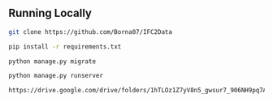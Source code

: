 
## Running Locally

```bash
git clone https://github.com/Borna07/IFC2Data
```

```bash
pip install -r requirements.txt
```

```bash
python manage.py migrate
```

```bash
python manage.py runserver
```

```bash
https://drive.google.com/drive/folders/1hTLOz1Z7yV8n5_gwsur7_906NH9pq7Ac?usp=sharing
```

